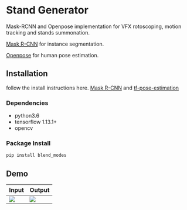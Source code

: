 # Stand Generator

Mask-RCNN and Openpose implementation for VFX rotoscoping, motion tracking and stands summonation.

[Mask R-CNN](https://github.com/matterport/Mask_RCNN) for instance segmentation.

[Openpose](https://github.com/CMU-Perceptual-Computing-Lab/openpose) for human pose estimation.

## Installation

follow the install instructions here. [Mask R-CNN](https://github.com/matterport/Mask_RCNN) and [tf-pose-estimation](https://github.com/ildoonet/tf-pose-estimation)

### Dependencies

- python3.6
- tensorflow 1.13.1+
- opencv

### Package Install
```bash
pip install blend_modes
```

## Demo

| Input | Output |
|:---------|:--------------------|
| ![](temp/inSM.gif)     | ![](temp/outSM.gif) |

